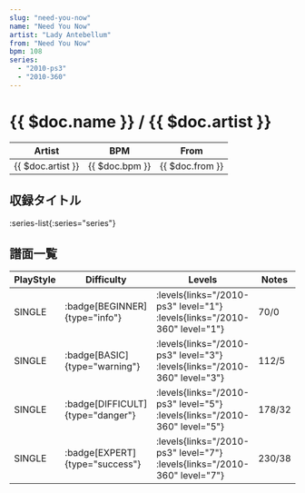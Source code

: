 ```yaml
---
slug: "need-you-now"
name: "Need You Now"
artist: "Lady Antebellum"
from: "Need You Now"
bpm: 108
series:
  - "2010-ps3"
  - "2010-360"
---
```


# {{ $doc.name }} / {{ $doc.artist }}

|Artist|BPM|From|
|------|---|----|
|{{ $doc.artist }}|{{ $doc.bpm }}|{{ $doc.from }}|

## 収録タイトル

:series-list{:series="series"}

## 譜面一覧

|PlayStyle|Difficulty|Levels|Notes|Movie|
|---------|----------|------|-----|-----|
|SINGLE| :badge[BEGINNER]{type="info"}| :levels{links="/2010-ps3" level="1"} :levels{links="/2010-360" level="1"}|70/0||
|SINGLE| :badge[BASIC]{type="warning"}| :levels{links="/2010-ps3" level="3"} :levels{links="/2010-360" level="3"}|112/5||
|SINGLE| :badge[DIFFICULT]{type="danger"}| :levels{links="/2010-ps3" level="5"} :levels{links="/2010-360" level="5"}|178/32||
|SINGLE| :badge[EXPERT]{type="success"}| :levels{links="/2010-ps3" level="7"} :levels{links="/2010-360" level="7"}|230/38||
